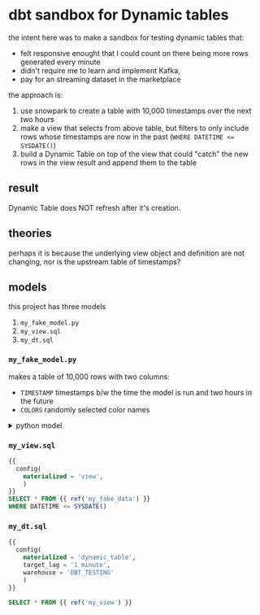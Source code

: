 
# dbt sandbox for Dynamic tables

the intent here was to make a sandbox for testing dynamic tables that:
- felt responsive enought that I could count on there being more rows generated every minute
- didn't require me to learn and implement Kafka,
- pay for an streaming dataset in the marketplace

the approach is:

1. use snowpark to create a table with 10,000 timestamps over the next two hours
2. make a view that selects from above table, but filters to only include rows whose timestamps are now in the past (`WHERE DATETIME <= SYSDATE()`)
3. build a Dynamic Table on top of the view that could "catch" the new rows in the view result and append them to the table


## result

Dynamic Table does NOT refresh after it's creation.

## theories

perhaps it is because the underlying view object and definition are not changing, nor is the upstream table of timestamps?

## models


this project has three models

1. `my_fake_model.py`
2. `my_view.sql`
3. `my_dt.sql`

### `my_fake_model.py`

makes a table of 10,000 rows with two columns:

- `TIMESTAMP` timestamps b/w the time the model is run and two hours in the future
- `COLORS` randomly selected color names



<details>
<summary>python model</summary>

```py
import pandas as pd
from faker import Faker
import pytz

def get_future_timestamp(fkr_inst, interval, timezone):
    return fkr_inst.future_datetime(
        end_date=interval,
        tzinfo=timezone
        )

def model(dbt, session):
    dbt.config(
        materialized = "table",
        packages = ["faker", "pandas"]
    )
    fake = Faker()
    tz_pdt = pytz.timezone('America/Los_Angeles')


    df = (
        pd.DataFrame(
            [get_future_timestamp(fake, "+2h", tz_pdt) for _ in range(10000)],
            columns=['DATETIME']
        )
        .assign(
            COLOR= lambda df_: [fake.color_name() for i in range(len(df_))]
        )
        .sort_values('DATETIME')
        .reset_index(drop=True)
    )

    return df
```

</details>

### `my_view.sql`

```sql
{{
  config(
    materialized = 'view',
    )
}}
SELECT * FROM {{ ref('my_fake_data') }}
WHERE DATETIME <= SYSDATE()
```


### `my_dt.sql`

```sql
{{
  config(
    materialized = 'dynamic_table',
    target_lag = '1 minute',
    warehouse = 'DBT_TESTING'
    )
}}

SELECT * FROM {{ ref('my_view') }}
```